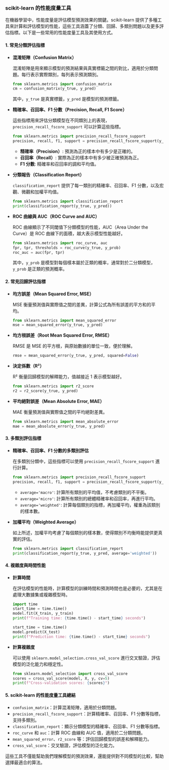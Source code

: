 ### **scikit-learn 的性能度量工具**

在機器學習中，性能度量是評估模型預測效果的關鍵。scikit-learn 提供了多種工具來計算和評估模型的性能，這些工具涵蓋了分類、回歸、多類別問題以及更多評估指標。以下是一些常用的性能度量工具及其使用方式。

#### **1. 常見分類評估指標**

- **混淆矩陣（Confusion Matrix）**
  
  混淆矩陣是用來顯示模型的預測結果與真實標籤之間的對比，適用於分類問題。每行表示實際類別，每列表示預測類別。

  ```python
  from sklearn.metrics import confusion_matrix
  cm = confusion_matrix(y_true, y_pred)
  ```

  其中，`y_true` 是真實標籤，`y_pred` 是模型的預測標籤。

- **精確率、召回率、F1 分數（Precision, Recall, F1 Score）**
  
  這些指標用來評估分類模型在不同類別上的表現，`precision_recall_fscore_support` 可以計算這些指標。

  ```python
  from sklearn.metrics import precision_recall_fscore_support
  precision, recall, f1, support = precision_recall_fscore_support(y_true, y_pred)
  ```

  - **精確率（Precision）**: 預測為正的樣本中有多少是正確的。
  - **召回率（Recall）**: 實際為正的樣本中有多少被正確預測為正。
  - **F1 分數**: 精確率和召回率的調和平均值。

- **分類報告（Classification Report）**
  
  `classification_report` 提供了每一類別的精確率、召回率、F1 分數，以及宏觀、微觀和加權平均值。

  ```python
  from sklearn.metrics import classification_report
  print(classification_report(y_true, y_pred))
  ```

- **ROC 曲線與 AUC（ROC Curve and AUC）**
  
  ROC 曲線顯示了不同閾值下分類模型的性能，AUC（Area Under the Curve）是 ROC 曲線下的面積，越大表示模型性能越好。

  ```python
  from sklearn.metrics import roc_curve, auc
  fpr, tpr, thresholds = roc_curve(y_true, y_prob)
  roc_auc = auc(fpr, tpr)
  ```

  其中，`y_prob` 是模型對每個樣本屬於正類的概率，通常對於二分類模型，`y_prob` 是正類的預測概率。

#### **2. 常見回歸評估指標**

- **均方誤差（Mean Squared Error, MSE）**
  
  MSE 衡量預測值與實際值之間的差異，計算公式為所有誤差的平方和的平均。

  ```python
  from sklearn.metrics import mean_squared_error
  mse = mean_squared_error(y_true, y_pred)
  ```

- **均方根誤差（Root Mean Squared Error, RMSE）**
  
  RMSE 是 MSE 的平方根，與原始數據的單位一致，便於理解。

  ```python
  rmse = mean_squared_error(y_true, y_pred, squared=False)
  ```

- **決定係數（R²）**
  
  R² 衡量回歸模型的解釋能力，值越接近 1 表示模型越好。

  ```python
  from sklearn.metrics import r2_score
  r2 = r2_score(y_true, y_pred)
  ```

- **平均絕對誤差（Mean Absolute Error, MAE）**
  
  MAE 衡量預測值與實際值之間的平均絕對差異。

  ```python
  from sklearn.metrics import mean_absolute_error
  mae = mean_absolute_error(y_true, y_pred)
  ```

#### **3. 多類別評估指標**

- **精確率、召回率、F1 分數的多類別評估**

  在多類別分類中，這些指標可以使用 `precision_recall_fscore_support` 進行計算。

  ```python
  from sklearn.metrics import precision_recall_fscore_support
  precision, recall, f1, support = precision_recall_fscore_support(y_true, y_pred, average='macro')
  ```

  - `average='macro'`: 計算所有類別的平均值，不考慮類別的不平衡。
  - `average='micro'`: 計算所有類別的總體精確率和召回率，再進行平均。
  - `average='weighted'`: 計算每個類別的指標，再加權平均，權重為該類別的樣本數。

- **加權平均（Weighted Average）**

  如上所述，加權平均考慮了每個類別的樣本數，使得類別不均衡時能提供更真實的評估。

  ```python
  from sklearn.metrics import classification_report
  print(classification_report(y_true, y_pred, average='weighted'))
  ```

#### **4. 複雜度與時間性能**

- **計算時間**

  在評估模型的性能時，計算模型的訓練時間和預測時間也是必要的，尤其是在處理大數據集或複雜模型時。

  ```python
  import time
  start_time = time.time()
  model.fit(X_train, y_train)
  print(f"Training time: {time.time() - start_time} seconds")

  start_time = time.time()
  model.predict(X_test)
  print(f"Prediction time: {time.time() - start_time} seconds")
  ```

- **計算複雜度**

  可以使用 `sklearn.model_selection.cross_val_score` 進行交叉驗證，評估模型的泛化能力和穩定性。

  ```python
  from sklearn.model_selection import cross_val_score
  scores = cross_val_score(model, X, y, cv=5)
  print(f"Cross-validation scores: {scores}")
  ```

#### **5. scikit-learn 的性能度量工具總結**

- `confusion_matrix`：計算混淆矩陣，適用於分類問題。
- `precision_recall_fscore_support`：計算精確率、召回率、F1 分數等指標，支持多類別。
- `classification_report`：顯示分類模型的精確率、召回率、F1 分數等指標。
- `roc_curve` 和 `auc`：計算 ROC 曲線和 AUC 值，適用於二分類問題。
- `mean_squared_error`、`r2_score` 等：評估回歸模型的誤差和解釋能力。
- `cross_val_score`：交叉驗證，評估模型的泛化能力。

這些工具不僅能幫助我們理解模型的預測效果，還能提供對不同模型的比較，幫助選擇最適合的算法。